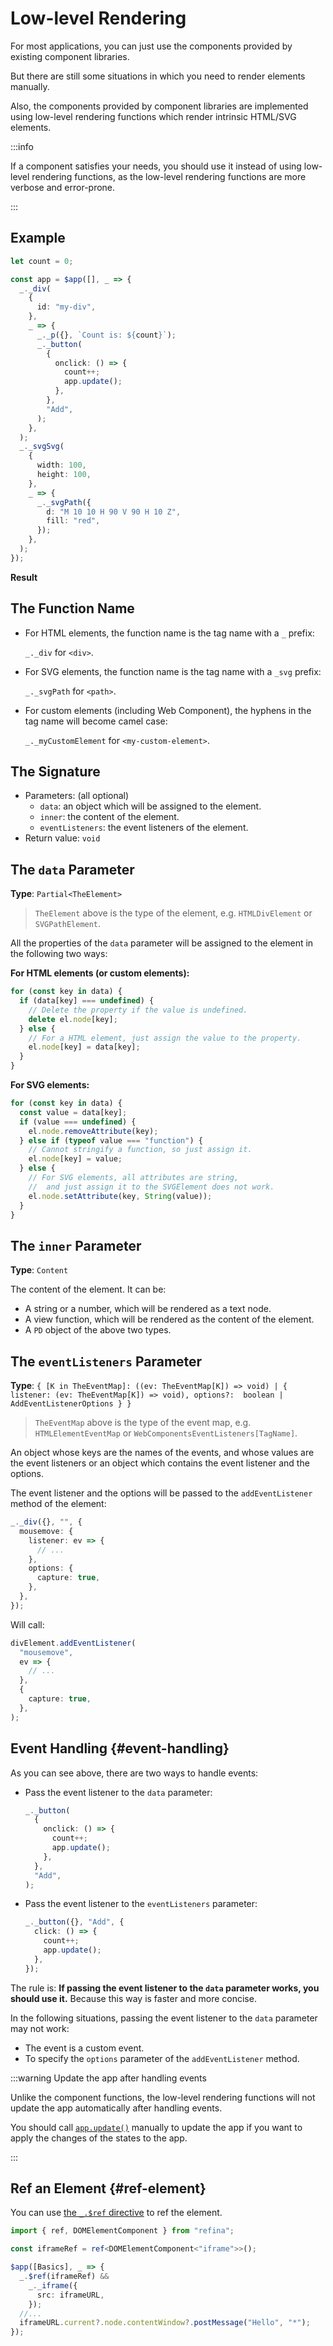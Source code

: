 <script setup>   
import LowlevelVue from "snippets/lowlevel.vue";
</script>

# Low-level Rendering

For most applications, you can just use the components provided by existing component libraries.

But there are still some situations in which you need to render elements manually.

Also, the components provided by component libraries are implemented using low-level rendering functions which render intrinsic HTML/SVG elements.

:::info

If a component satisfies your needs, you should use it instead of using low-level rendering functions, as the low-level rendering functions are more verbose and error-prone.

:::

## Example

```ts
let count = 0;

const app = $app([], _ => {
  _._div(
    {
      id: "my-div",
    },
    _ => {
      _._p({}, `Count is: ${count}`);
      _._button(
        {
          onclick: () => {
            count++;
            app.update();
          },
        },
        "Add",
      );
    },
  );
  _._svgSvg(
    {
      width: 100,
      height: 100,
    },
    _ => {
      _._svgPath({
        d: "M 10 10 H 90 V 90 H 10 Z",
        fill: "red",
      });
    },
  );
});
```

**Result**

<LowlevelVue />

## The Function Name

- For HTML elements, the function name is the tag name with a `_` prefix:

  `_._div` for `<div>`.

- For SVG elements, the function name is the tag name with a `_svg` prefix:

  `_._svgPath` for `<path>`.

- For custom elements (including Web Component), the hyphens in the tag name will become camel case:

  `_._myCustomElement` for `<my-custom-element>`.

## The Signature

- Parameters: (all optional)
  - `data`: an object which will be assigned to the element.
  - `inner`: the content of the element.
  - `eventListeners`: the event listeners of the element.
- Return value: `void`

## The `data` Parameter

**Type**: `Partial<TheElement>`

> `TheElement` above is the type of the element, e.g. `HTMLDivElement` or `SVGPathElement`.

All the properties of the `data` parameter will be assigned to the element in the following two ways:

**For HTML elements (or custom elements):**

```ts
for (const key in data) {
  if (data[key] === undefined) {
    // Delete the property if the value is undefined.
    delete el.node[key];
  } else {
    // For a HTML element, just assign the value to the property.
    el.node[key] = data[key];
  }
}
```

**For SVG elements:**

```ts
for (const key in data) {
  const value = data[key];
  if (value === undefined) {
    el.node.removeAttribute(key);
  } else if (typeof value === "function") {
    // Cannot stringify a function, so just assign it.
    el.node[key] = value;
  } else {
    // For SVG elements, all attributes are string,
    //  and just assign it to the SVGElement does not work.
    el.node.setAttribute(key, String(value));
  }
}
```

## The `inner` Parameter

**Type**: `Content`

The content of the element. It can be:

- A string or a number, which will be rendered as a text node.
- A view function, which will be rendered as the content of the element.
- A `PD` object of the above two types.

## The `eventListeners` Parameter

**Type**: `{ [K in TheEventMap]: ((ev: TheEventMap[K]) => void) | { listener: (ev: TheEventMap[K]) => void), options?:  boolean | AddEventListenerOptions } }`

> `TheEventMap` above is the type of the event map, e.g. `HTMLElementEventMap` or `WebComponentsEventListeners[TagName]`.

An object whose keys are the names of the events, and whose values are the event listeners or an object which contains the event listener and the options.

The event listener and the options will be passed to the `addEventListener` method of the element:

```ts
_._div({}, "", {
  mousemove: {
    listener: ev => {
      // ...
    },
    options: {
      capture: true,
    },
  },
});
```

Will call:

```ts
divElement.addEventListener(
  "mousemove",
  ev => {
    // ...
  },
  {
    capture: true,
  },
);
```

## Event Handling {#event-handling}

As you can see above, there are two ways to handle events:

- Pass the event listener to the `data` parameter:
  ```ts
  _._button(
    {
      onclick: () => {
        count++;
        app.update();
      },
    },
    "Add",
  );
  ```
- Pass the event listener to the `eventListeners` parameter:
  ```ts
  _._button({}, "Add", {
    click: () => {
      count++;
      app.update();
    },
  });
  ```

The rule is: **If passing the event listener to the `data` parameter works, you should use it.** Because this way is faster and more concise.

In the following situations, passing the event listener to the `data` parameter may not work:

- The event is a custom event.
- To specify the `options` parameter of the `addEventListener` method.

:::warning Update the app after handling events

Unlike the component functions, the low-level rendering functions will not update the app automatically after handling events.

You should call [`app.update()`](../apis/directives.md#update) manually to update the app if you want to apply the changes of the states to the app.

:::

## Ref an Element {#ref-element}

You can use [the `_.$ref` directive](../apis/directives.md#ref) to ref the element.

```ts
import { ref, DOMElementComponent } from "refina";

const iframeRef = ref<DOMElementComponent<"iframe">>();

$app([Basics], _ => {
  _.$ref(iframeRef) &&
    _._iframe({
      src: iframeURL,
    });
  //...
  iframeURL.current?.node.contentWindow?.postMessage("Hello", "*");
});
```
